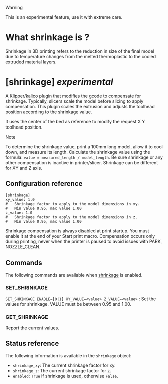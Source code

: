 > [!WARNING]
This is an experimental feature, use it with extreme care. 

# What shrinkage is ?

Shrinkage in 3D printing refers to the reduction in size of the final 
model due to temperature changes from the melted thermoplastic to the
cooled extruded
material layers.

# [shrinkage] _experimental_

A Klipper/kalico plugin that modifies the gcode to compensate for shrinkage.
Typically, slicers scale the model before slicing to apply compensation.
This plugin scales the extrusion and adjusts the toolhead position according
to the shrinkage value.

It uses the center of the bed as reference to modify
the request X Y toolhead position.

> [!NOTE]
To determine the shrinkage value, print a 100mm long model, allow it to cool down, and measure its length. Calculate the shrinkage value using the formula: `value = measured_length / model_length`. Be sure shrinkage or any other compensation is inactive in printer/slicer.
Shrinkage can be different for XY and Z axis.

## Configuration reference

```
[shrinkage]
xy_value: 1.0
#   Shrinkage factor to apply to the model dimensions in xy. 
#   Min value 0.95, max value 1.00
z_value: 1.0
#   Shrinkage factor to apply to the model dimensions in z.
#   Min value 0.95, max value 1.00
```

Shrinkage compensation is always disabled at print startup. You must enable it at the end of your Start print macro. Compensation occurs only during printing, never when the printer is paused to avoid issues with PARK, NOZZLE_CLEAN.

## Commands

The following commands are available when [shrinkage](#configuration-reference) is enabled.

### SET_SHRINKAGE
`SET_SHRINKAGE ENABLE=[0|1] XY_VALUE=<value> Z_VALUE=<value>` : Set the values for shrinkage. VALUE must be between 0.95 and 1.00.

### GET_SHRINKAGE
Report the current values.

## Status reference

The following information is available in the `shrinkage` object:
- `shrinkage_xy`: The current shrinkage factor for xy.
- `shrinkage_z`: The current shrinkage factor for z.
- `enabled`: `True` if shrinkage is used, otherwise `False`.
